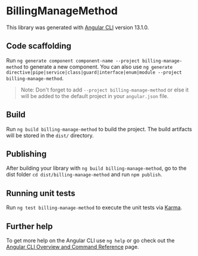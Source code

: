 # BillingManageMethod

This library was generated with [Angular CLI](https://github.com/angular/angular-cli) version 13.1.0.

## Code scaffolding

Run `ng generate component component-name --project billing-manage-method` to generate a new component. You can also use `ng generate directive|pipe|service|class|guard|interface|enum|module --project billing-manage-method`.
> Note: Don't forget to add `--project billing-manage-method` or else it will be added to the default project in your `angular.json` file. 

## Build

Run `ng build billing-manage-method` to build the project. The build artifacts will be stored in the `dist/` directory.

## Publishing

After building your library with `ng build billing-manage-method`, go to the dist folder `cd dist/billing-manage-method` and run `npm publish`.

## Running unit tests

Run `ng test billing-manage-method` to execute the unit tests via [Karma](https://karma-runner.github.io).

## Further help

To get more help on the Angular CLI use `ng help` or go check out the [Angular CLI Overview and Command Reference](https://angular.io/cli) page.
